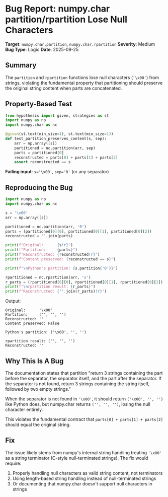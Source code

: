 # Bug Report: numpy.char partition/rpartition Lose Null Characters

**Target**: `numpy.char.partition`, `numpy.char.rpartition`
**Severity**: Medium
**Bug Type**: Logic
**Date**: 2025-09-25

## Summary

The `partition` and `rpartition` functions lose null characters (`'\x00'`) from strings, violating the fundamental property that partitioning should preserve the original string content when parts are concatenated.

## Property-Based Test

```python
from hypothesis import given, strategies as st
import numpy as np
import numpy.char as nc

@given(st.text(min_size=1), st.text(min_size=1))
def test_partition_preserves_content(s, sep):
    arr = np.array([s])
    partitioned = nc.partition(arr, sep)
    parts = partitioned[0]
    reconstructed = parts[0] + parts[1] + parts[2]
    assert reconstructed == s
```

**Failing input**: `s='\x00'`, `sep='0'` (or any separator)

## Reproducing the Bug

```python
import numpy as np
import numpy.char as nc

s = '\x00'
arr = np.array([s])

partitioned = nc.partition(arr, '0')
parts = (partitioned[0][0], partitioned[0][1], partitioned[0][2])
reconstructed = ''.join(parts)

print(f"Original:      {s!r}")
print(f"Partition:     {parts}")
print(f"Reconstructed: {reconstructed!r}")
print(f"Content preserved: {reconstructed == s}")

print(f"\nPython's partition: {s.partition('0')}")

rpartitioned = nc.rpartition(arr, 'x')
r_parts = (rpartitioned[0][0], rpartitioned[0][1], rpartitioned[0][2])
print(f"\nrpartition result: {r_parts}")
print(f"Reconstructed: {''.join(r_parts)!r}")
```

Output:
```
Original:      '\x00'
Partition:     ('', '', '')
Reconstructed: ''
Content preserved: False

Python's partition: ('\x00', '', '')

rpartition result: ('', '', '')
Reconstructed: ''
```

## Why This Is A Bug

The documentation states that partition "return 3 strings containing the part before the separator, the separator itself, and the part after the separator. If the separator is not found, return 3 strings containing the string itself, followed by two empty strings."

When the separator is not found in `'\x00'`, it should return `('\x00', '', '')` like Python does, but numpy.char returns `('', '', '')`, losing the null character entirely.

This violates the fundamental contract that `parts[0] + parts[1] + parts[2]` should equal the original string.

## Fix

The issue likely stems from numpy's internal string handling treating `'\x00'` as a string terminator (C-style null-terminated strings). The fix would require:

1. Properly handling null characters as valid string content, not terminators
2. Using length-based string handling instead of null-terminated strings
3. Or documenting that numpy.char doesn't support null characters in strings